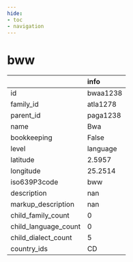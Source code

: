 ```yaml
---
hide:
- toc
- navigation
---
```

# bww
|                      | info     |
|:---------------------|:---------|
| id                   | bwaa1238 |
| family_id            | atla1278 |
| parent_id            | paga1238 |
| name                 | Bwa      |
| bookkeeping          | False    |
| level                | language |
| latitude             | 2.5957   |
| longitude            | 25.2514  |
| iso639P3code         | bww      |
| description          | nan      |
| markup_description   | nan      |
| child_family_count   | 0        |
| child_language_count | 0        |
| child_dialect_count  | 5        |
| country_ids          | CD       |